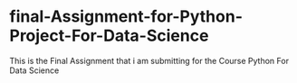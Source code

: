 # final-Assignment-for-Python-Project-For-Data-Science
This is the Final Assignment that i am submitting for the Course Python For Data Science


